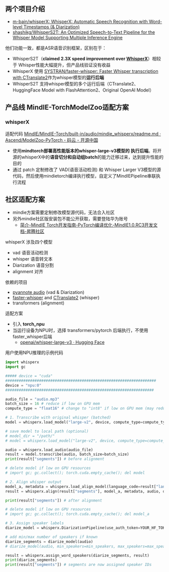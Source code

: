 ## 两个项目介绍

- [m-bain/whisperX: WhisperX: Automatic Speech Recognition with Word-level Timestamps (& Diarization)](https://github.com/m-bain/whisperX) 
- [shashikg/WhisperS2T: An Optimized Speech-to-Text Pipeline for the Whisper Model Supporting Multiple Inference Engine](https://github.com/shashikg/WhisperS2T)

他们功能一致，都是ASR语音识别框架，区别在于：
- WhisperS2T（**claimed 2.3X speed improvement over [WhisperX](https://github.com/m-bain/whisperX/tree/main)**）相较于 Whisper性能大幅提升，但产品线验证没有收益
- WhisperX 使用 [SYSTRAN/faster-whisper: Faster Whisper transcription with CTranslate2](https://github.com/SYSTRAN/faster-whisper)作为whisper模型的**运行后端**
- WhisperS2T 支持whisper模型的多个运行后端（CTranslate2、HuggingFace Model with FlashAttention2、Original OpenAI Model）

## 产品线 MindIE-TorchModelZoo适配方案

### whisperX

适配代码 [MindIE/MindIE-Torch/built-in/audio/mindie_whisperx/readme.md · Ascend/ModelZoo-PyTorch - 码云 - 开源中国](https://gitee.com/ascend/ModelZoo-PyTorch/blob/master/MindIE/MindIE-Torch/built-in/audio/mindie_whisperx/readme.md)

- 使用**mindtorch部署高性能版本的whisper-large-v3模型的 执行后端**。将开源的whisperX中的**语音切分和自动组batch**的能力迁移过来，达到提升性能的目的
- 通过 patch 定制修改了 VAD(语音活动检测) 和 Whisper Larger V3模型的源代码，然后使用mindietorch编译执行模型，自定义了MindIEPipeline串联执行流程

## 社区适配方案
- mindie方案需要定制修改模型源代码，无法合入社区
- 另外mindie社区版安装包不能公开获取，需要登陆华为账号
	- [简介-MindIE Torch开发指南-PyTorch编译优化-MindIE1.0.RC3开发文档-昇腾社区](https://www.hiascend.com/document/detail/zh/mindie/10RC3/mindietorch/Torchdev/mindie_torch0001.html)


whisperX 涉及四个模型
- vad 语音活动检测
- whisper 语音转文本
- Diarization 语音分割
- alignment 对齐

依赖的项目
- [pyannote audio](https://github.com/pyannote/pyannote-audio) (vad & Diarization)
- [faster-whisper](https://github.com/guillaumekln/faster-whisper) and [CTranslate2](https://github.com/OpenNMT/CTranslate2) (whisper)
- transformers (alignment)

适配方案
- 引入 **torch_npu**
- 当运行设备为NPU时，选择 transformers/pytorch 后端执行，不使用faster_whisper后端 
	- [openai/whisper-large-v3 · Hugging Face](https://huggingface.co/openai/whisper-large-v3)

用户使用NPU推理的示例代码
```python
import whisperx
import gc 

##### device = "cuda" 
###################################################################
device = "npu:0"
##################################################################

audio_file = "audio.mp3"
batch_size = 16 # reduce if low on GPU mem
compute_type = "float16" # change to "int8" if low on GPU mem (may reduce accuracy)

# 1. Transcribe with original whisper (batched)
model = whisperx.load_model("large-v2", device, compute_type=compute_type)

# save model to local path (optional)
# model_dir = "/path/"
# model = whisperx.load_model("large-v2", device, compute_type=compute_type, download_root=model_dir)

audio = whisperx.load_audio(audio_file)
result = model.transcribe(audio, batch_size=batch_size)
print(result["segments"]) # before alignment

# delete model if low on GPU resources
# import gc; gc.collect(); torch.cuda.empty_cache(); del model

# 2. Align whisper output
model_a, metadata = whisperx.load_align_model(language_code=result["language"], device=device)
result = whisperx.align(result["segments"], model_a, metadata, audio, device, return_char_alignments=False)

print(result["segments"]) # after alignment

# delete model if low on GPU resources
# import gc; gc.collect(); torch.cuda.empty_cache(); del model_a

# 3. Assign speaker labels
diarize_model = whisperx.DiarizationPipeline(use_auth_token=YOUR_HF_TOKEN, device=device)

# add min/max number of speakers if known
diarize_segments = diarize_model(audio)
# diarize_model(audio, min_speakers=min_speakers, max_speakers=max_speakers)

result = whisperx.assign_word_speakers(diarize_segments, result)
print(diarize_segments)
print(result["segments"]) # segments are now assigned speaker IDs
```
